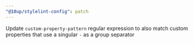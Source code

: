 ```yaml
---
"@10up/stylelint-config": patch
---
```


Update `custom-property-pattern` regular expression to also match custom properties that use a singular `-` as a group separator
